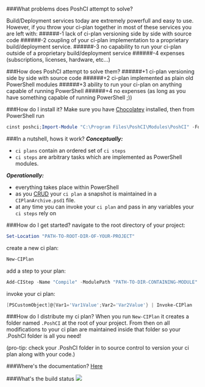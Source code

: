 ###What problems does PoshCI attempt to solve?

Build/Deployment services today are extremely powerfull and easy to use. However, if you throw your ci-plan together in most of these services you are left with: 
######-1 lack of ci-plan versioning side by side with source code 
######-2 coupling of your ci-plan implementation to a proprietary build/deployment service.
######-3 no capability to run your ci-plan outside of a proprietary build/deployment service
######-4 expenses (subscriptions, licenses, hardware,  etc...)

###How does PoshCI attempt to solve them?
######+1 ci-plan versioning side by side with source code
######+2 ci-plan implemented as plain old PowerShell modules
######+3 ability to run your ci-plan on anything capable of running PowerShell
######+4 no expenses (as long as you have something capable of running PowerShell ;))

###How do I install it?
Make sure you have [Chocolatey](https://chocolatey.org) installed, then from PowerShell run
```POWERSHELL
cinst poshci;Import-Module "C:\Program Files\PoshCI\Modules\PoshCI" -Force
```
###In a nutshell, hows it work?
***Conceptually:***
- `ci plans` contain an ordered set of `ci steps`
- `ci steps` are arbitrary tasks which are implemented as PowerShell modules.

***Operationally:***
- everything takes place within PowerShell
- as you [CRUD](http://en.wikipedia.org/wiki/Create,_read,_update_and_delete) your `ci plan` a snapshot is maintained in a `CIPlanArchive.psd1` file.
- at any time you can invoke your `ci plan` and pass in any variables your `ci steps` rely on

###How do I get started?
navigate to the root directory of your project:
```POWERSHELL
Set-Location "PATH-TO-ROOT-DIR-OF-YOUR-PROJECT"
```
create a new ci plan:
```POWERSHELL
New-CIPlan
```
add a step to your plan:
```POWERSHELL
Add-CIStep -Name "Compile" -ModulePath "PATH-TO-DIR-CONTAINING-MODULE"
```
invoke your ci plan:
```POWERSHELL
[PSCustomObject]@{Var1='Var1Value';Var2='Var2Value'} | Invoke-CIPlan
```

###How do I distribute my ci plan?
When you run `New-CIPlan` it creates a folder named `.PoshCI` at the root of your project. From then on all modifications to your ci plan are maintained inside that folder so your .PoshCI folder is all you need!

(pro-tip: check your .PoshCI folder in to source control to version your ci plan along with your code.)

###Where's the documentation?
[Here](Docs)

###What's the build status
![](https://ci.appveyor.com/api/projects/status/ay2uucfxymlgk2ni?svg=true)

